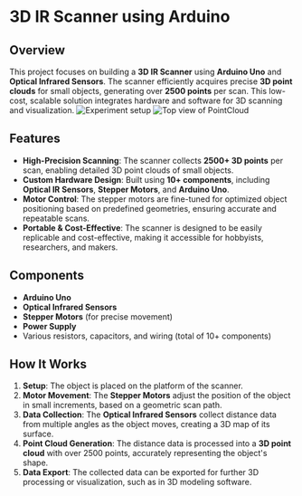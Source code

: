 # 3D IR Scanner using Arduino

## Overview

This project focuses on building a **3D IR Scanner** using **Arduino Uno** and **Optical Infrared Sensors**. The scanner efficiently acquires precise **3D point clouds** for small objects, generating over **2500 points** per scan. This low-cost, scalable solution integrates hardware and software for 3D scanning and visualization.
![Experiment setup](https://github.com/user-attachments/assets/a5bda5b0-b4bc-4833-a483-0becb5e878c4)
![Top view of PointCloud](https://github.com/user-attachments/assets/25e00033-6e1c-44b3-a231-23e1f3022a43)

## Features

- **High-Precision Scanning**: The scanner collects **2500+ 3D points** per scan, enabling detailed 3D point clouds of small objects.
- **Custom Hardware Design**: Built using **10+ components**, including **Optical IR Sensors**, **Stepper Motors**, and **Arduino Uno**.
- **Motor Control**: The stepper motors are fine-tuned for optimized object positioning based on predefined geometries, ensuring accurate and repeatable scans.
- **Portable & Cost-Effective**: The scanner is designed to be easily replicable and cost-effective, making it accessible for hobbyists, researchers, and makers.

## Components

- **Arduino Uno**
- **Optical Infrared Sensors**
- **Stepper Motors** (for precise movement)
- **Power Supply**
- Various resistors, capacitors, and wiring (total of 10+ components)

## How It Works

1. **Setup**: The object is placed on the platform of the scanner.
2. **Motor Movement**: The **Stepper Motors** adjust the position of the object in small increments, based on a geometric scan path.
3. **Data Collection**: The **Optical Infrared Sensors** collect distance data from multiple angles as the object moves, creating a 3D map of its surface.
4. **Point Cloud Generation**: The distance data is processed into a **3D point cloud** with over 2500 points, accurately representing the object's shape.
5. **Data Export**: The collected data can be exported for further 3D processing or visualization, such as in 3D modeling software.
